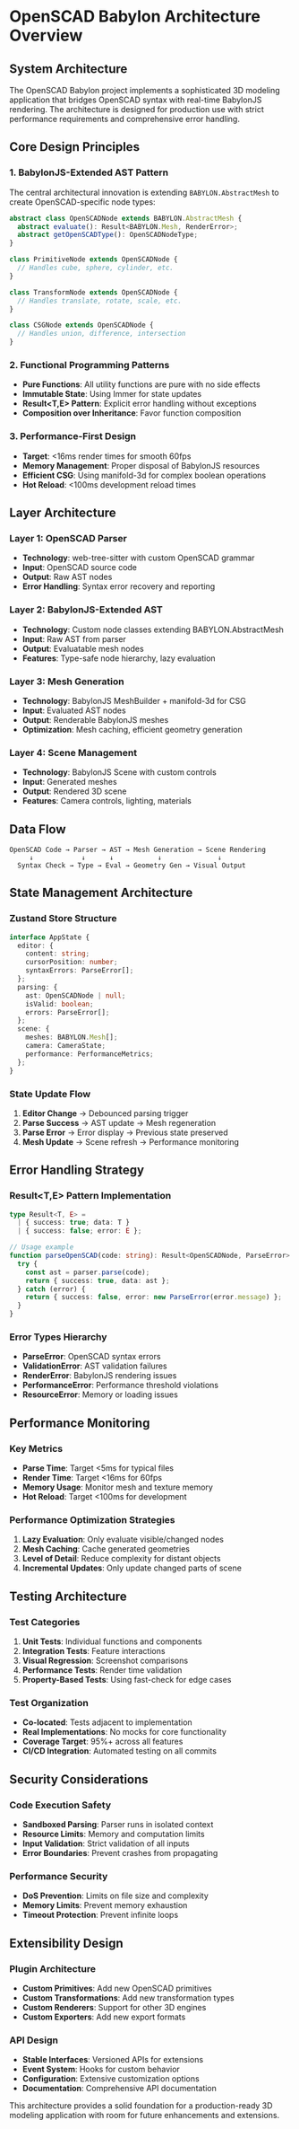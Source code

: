 # OpenSCAD Babylon Architecture Overview

## System Architecture

The OpenSCAD Babylon project implements a sophisticated 3D modeling application that bridges OpenSCAD syntax with real-time BabylonJS rendering. The architecture is designed for production use with strict performance requirements and comprehensive error handling.

## Core Design Principles

### 1. BabylonJS-Extended AST Pattern

The central architectural innovation is extending `BABYLON.AbstractMesh` to create OpenSCAD-specific node types:

```typescript
abstract class OpenSCADNode extends BABYLON.AbstractMesh {
  abstract evaluate(): Result<BABYLON.Mesh, RenderError>;
  abstract getOpenSCADType(): OpenSCADNodeType;
}

class PrimitiveNode extends OpenSCADNode {
  // Handles cube, sphere, cylinder, etc.
}

class TransformNode extends OpenSCADNode {
  // Handles translate, rotate, scale, etc.
}

class CSGNode extends OpenSCADNode {
  // Handles union, difference, intersection
}
```

### 2. Functional Programming Patterns

- **Pure Functions**: All utility functions are pure with no side effects
- **Immutable State**: Using Immer for state updates
- **Result<T,E> Pattern**: Explicit error handling without exceptions
- **Composition over Inheritance**: Favor function composition

### 3. Performance-First Design

- **Target**: <16ms render times for smooth 60fps
- **Memory Management**: Proper disposal of BabylonJS resources
- **Efficient CSG**: Using manifold-3d for complex boolean operations
- **Hot Reload**: <100ms development reload times

## Layer Architecture

### Layer 1: OpenSCAD Parser
- **Technology**: web-tree-sitter with custom OpenSCAD grammar
- **Input**: OpenSCAD source code
- **Output**: Raw AST nodes
- **Error Handling**: Syntax error recovery and reporting

### Layer 2: BabylonJS-Extended AST
- **Technology**: Custom node classes extending BABYLON.AbstractMesh
- **Input**: Raw AST from parser
- **Output**: Evaluatable mesh nodes
- **Features**: Type-safe node hierarchy, lazy evaluation

### Layer 3: Mesh Generation
- **Technology**: BabylonJS MeshBuilder + manifold-3d for CSG
- **Input**: Evaluated AST nodes
- **Output**: Renderable BabylonJS meshes
- **Optimization**: Mesh caching, efficient geometry generation

### Layer 4: Scene Management
- **Technology**: BabylonJS Scene with custom controls
- **Input**: Generated meshes
- **Output**: Rendered 3D scene
- **Features**: Camera controls, lighting, materials

## Data Flow

```
OpenSCAD Code → Parser → AST → Mesh Generation → Scene Rendering
     ↓            ↓      ↓           ↓              ↓
  Syntax Check → Type → Eval → Geometry Gen → Visual Output
```

## State Management Architecture

### Zustand Store Structure

```typescript
interface AppState {
  editor: {
    content: string;
    cursorPosition: number;
    syntaxErrors: ParseError[];
  };
  parsing: {
    ast: OpenSCADNode | null;
    isValid: boolean;
    errors: ParseError[];
  };
  scene: {
    meshes: BABYLON.Mesh[];
    camera: CameraState;
    performance: PerformanceMetrics;
  };
}
```

### State Update Flow

1. **Editor Change** → Debounced parsing trigger
2. **Parse Success** → AST update → Mesh regeneration
3. **Parse Error** → Error display → Previous state preserved
4. **Mesh Update** → Scene refresh → Performance monitoring

## Error Handling Strategy

### Result<T,E> Pattern Implementation

```typescript
type Result<T, E> = 
  | { success: true; data: T }
  | { success: false; error: E };

// Usage example
function parseOpenSCAD(code: string): Result<OpenSCADNode, ParseError> {
  try {
    const ast = parser.parse(code);
    return { success: true, data: ast };
  } catch (error) {
    return { success: false, error: new ParseError(error.message) };
  }
}
```

### Error Types Hierarchy

- **ParseError**: OpenSCAD syntax errors
- **ValidationError**: AST validation failures
- **RenderError**: BabylonJS rendering issues
- **PerformanceError**: Performance threshold violations
- **ResourceError**: Memory or loading issues

## Performance Monitoring

### Key Metrics

- **Parse Time**: Target <5ms for typical files
- **Render Time**: Target <16ms for 60fps
- **Memory Usage**: Monitor mesh and texture memory
- **Hot Reload**: Target <100ms for development

### Performance Optimization Strategies

1. **Lazy Evaluation**: Only evaluate visible/changed nodes
2. **Mesh Caching**: Cache generated geometries
3. **Level of Detail**: Reduce complexity for distant objects
4. **Incremental Updates**: Only update changed parts of scene

## Testing Architecture

### Test Categories

1. **Unit Tests**: Individual functions and components
2. **Integration Tests**: Feature interactions
3. **Visual Regression**: Screenshot comparisons
4. **Performance Tests**: Render time validation
5. **Property-Based Tests**: Using fast-check for edge cases

### Test Organization

- **Co-located**: Tests adjacent to implementation
- **Real Implementations**: No mocks for core functionality
- **Coverage Target**: 95%+ across all features
- **CI/CD Integration**: Automated testing on all commits

## Security Considerations

### Code Execution Safety

- **Sandboxed Parsing**: Parser runs in isolated context
- **Resource Limits**: Memory and computation limits
- **Input Validation**: Strict validation of all inputs
- **Error Boundaries**: Prevent crashes from propagating

### Performance Security

- **DoS Prevention**: Limits on file size and complexity
- **Memory Limits**: Prevent memory exhaustion
- **Timeout Protection**: Prevent infinite loops

## Extensibility Design

### Plugin Architecture

- **Custom Primitives**: Add new OpenSCAD primitives
- **Custom Transformations**: Add new transformation types
- **Custom Renderers**: Support for other 3D engines
- **Custom Exporters**: Add new export formats

### API Design

- **Stable Interfaces**: Versioned APIs for extensions
- **Event System**: Hooks for custom behavior
- **Configuration**: Extensive customization options
- **Documentation**: Comprehensive API documentation

This architecture provides a solid foundation for a production-ready 3D modeling application with room for future enhancements and extensions.